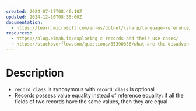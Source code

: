 ```yaml
---
created: 2024-07-17T08:46:10Z
updated: 2024-12-10T08:35:00Z
documentation:
  - https://learn.microsoft.com/en-us/dotnet/csharp/language-reference/builtin-types/record
resources:
  - https://blog.elmah.io/exploring-c-records-and-their-use-cases/
  - https://stackoverflow.com/questions/65390356/what-are-the-disadvantages-of-using-records-instead-of-classes
---
```

# Description
- `record class` is synonymous with  `record`;  `class` is optional
- Records possess value equality instead of reference equality: if all the fields of two records have the same values, then they are equal